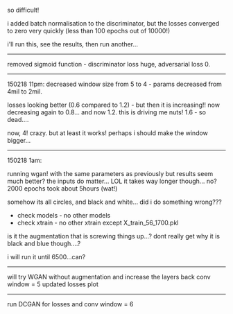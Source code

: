 
so difficult!

i added batch normalisation to the discriminator, but the losses converged to zero very quickly (less than 100 epochs out of 10000!)

i'll run this, see the results, then run another...

---

removed sigmoid function - discriminator loss huge, adversarial loss 0.

---

150218 11pm: decreased window size from 5 to 4 - params decreased from 4mil to 2mil.

losses looking better (0.6 compared to 1.2) - but then it is increasing!! now decreasing again to 0.8... and now 1.2. this is driving me nuts! 1.6 - so dead....

now, 4! crazy. but at least it works! perhaps i should make the window bigger...

---

150218 1am:

running wgan! with the same parameters as previously but results seem much better?
the inputs do matter... LOL
it takes way longer though... no? 2000 epochs took about 5hours (wat!)

somehow its all circles, and black and white... did i do something wrong???

- check models - no other models
- check xtrain - no other xtrain except X_train_56_1700.pkl

is it the augmentation that is screwing things up...? dont really get why it is black and blue though....?

i will run it until 6500...can?

---

will try WGAN without augmentation
and increase the layers back
conv window = 5
updated losses plot

---

run DCGAN for losses and conv window = 6